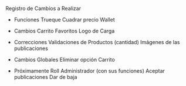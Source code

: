 Registro de Cambios a Realizar

- Funciones
Trueque
Cuadrar precio
Wallet

- Cambios
Carrito
Favoritos
Logo de Carga

- Correcciones
Validaciones de Productos (cantidad)
Imágenes de las publicaciones

- Cambios Globales
Eliminar opción Carrito

- Próximamente
Roll Administrador (con sus funciones)
Aceptar publicaciones
Dar de baja
